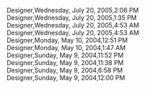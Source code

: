 ﻿Designer,Wednesday, July 20, 2005,2:06 PM  Designer,Wednesday, July 20, 2005,1:35 PM  Designer,Wednesday, July 20, 2005,4:53 AM  Designer,Wednesday, July 20, 2005,4:53 AM  Designer,Monday, May 10, 2004,12:51 PM  Designer,Monday, May 10, 2004,1:47 AM  Designer,Sunday, May 9, 2004,11:52 PM  Designer,Sunday, May 9, 2004,11:38 PM  Designer,Sunday, May 9, 2004,6:58 PM  Designer,Sunday, May 9, 2004,12:00 PM